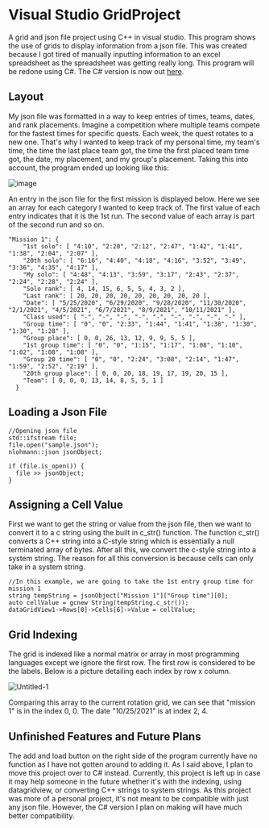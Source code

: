 # Visual Studio GridProject
A grid and json file project using C++ in visual studio. This program shows the use of grids to display information from a json file. This was created because I got tired of manually inputting information to an excel spreadsheet as the spreadsheet was getting really long. This program will be redone using C#. The C# version is now out [here](https://github.com/Kttra/JsonGridLoader).

**Layout**
-----------------------------------
My json file was formatted in a way to keep entries of times, teams, dates, and rank placements. Imagine a competition where multiple teams compete for the fastest times for specific quests. Each week, the quest rotates to a new one. That's why I wanted to keep track of my personal time, my team's time, the time the last place team got, the time the first placed team time got, the date, my placement, and my group's placement. Taking this into account, the program ended up looking like this:

![image](https://user-images.githubusercontent.com/100814612/160510571-62503dfc-4300-47af-bf54-dc8639061269.png)

An entry in the json file for the first mission is displayed below. Here we see an array for each category I wanted to keep track of. The first value of each entry indicates that it is the 1st run. The second value of each array is part of the second run and so on.

```
"Mission 1": {
    "1st solo": [ "4:10", "2:20", "2:12", "2:47", "1:42", "1:41", "1:38", "2:04", "2:07" ],
    "20th solo": [ "6:16", "4:40", "4:18", "4:16", "3:52", "3:49", "3:36", "4:35", "4:17" ],
    "My solo": [ "4:48", "4:13", "3:59", "3:17", "2:43", "2:37", "2:24", "2:28", "2:24" ],
    "Solo rank": [ 4, 14, 15, 6, 5, 5, 4, 3, 2 ],
    "Last rank": [ 20, 20, 20, 20, 20, 20, 20, 20, 20 ],
    "Date": [ "5/25/2020", "6/29/2020", "9/28/2020", "11/30/2020", "2/1/2021", "4/5/2021", "6/7/2021", "8/9/2021", "10/11/2021" ],
    "Class used": [ "-", "-", "-", "-", "-", "-", "-", "-", "-" ],
    "Group time": [ "0", "0", "2:33", "1:44", "1:41", "1:38", "1:30", "1:30", "1:28" ],
    "Group place": [ 0, 0, 26, 13, 12, 9, 9, 5, 5 ],
    "1st group time": [ "0", "0", "1:15", "1:17", "1:08", "1:10", "1:02", "1:08", "1:08" ],
    "Group 20 time": [ "0", "0", "2:24", "3:08", "2:14", "1:47", "1:59", "2:52", "2:19" ],
    "20th group place": [ 0, 0, 20, 18, 19, 17, 19, 20, 15 ],
    "Team": [ 0, 0, 0, 13, 14, 8, 5, 5, 1 ]
  }
```

**Loading a Json File**
-----------------------------------
```
//Opening json file
std::ifstream file;
file.open("sample.json");
nlohmann::json jsonObject;

if (file.is_open()) {
  file >> jsonObject;
}
```

**Assigning a Cell Value**
-----------------------------------
First we want to get the string or value from the json file, then we want to convert it to a c string using the built in c_str() function. The function c_str() converts a C++ string into a C-style string which is essentially a null terminated array of bytes. After all this, we convert the c-style string into a system string. The reason for all this conversion is because cells can only take in a system string.

```
//In this example, we are going to take the 1st entry group time for mission 1
string tempString = jsonObject["Mission 1"]["Group time"][0];
auto cellValue = gcnew String(tempString.c_str());
dataGridView1->Rows[0]->Cells[6]->Value = cellValue;
```

**Grid Indexing**
-----------------------------------
The grid is indexed like a normal matrix or array in most programming languages except we ignore the first row. The first row is considered to be the labels. Below is a picture detailing each index by row x column.

![Untitled-1](https://user-images.githubusercontent.com/100814612/160525207-6e15290a-f809-4efc-9c2a-ce80b3652f0e.png)

Comparing this array to the current rotation grid, we can see that "mission 1" is in the index 0, 0. The date "10/25/2021" is at index 2, 4.

**Unfinished Features and Future Plans**
-----------------------------------
The add and load button on the right side of the program currently have no function as I have not gotten around to adding it. As I said above, I plan to move this project over to C# instead. Currently, this project is left up in case it may help someone in the future whether it's with the indexing, using datagridview, or converting C++ strings to system strings. As this project was more of a personal project, it's not meant to be compatible with just any json file. However, the C# version I plan on making will have much better compatibility.
